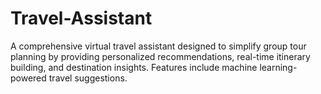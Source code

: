 # Travel-Assistant
A comprehensive virtual travel assistant designed to simplify group tour planning by providing personalized recommendations, real-time itinerary building, and destination insights. Features include machine learning-powered travel suggestions.

